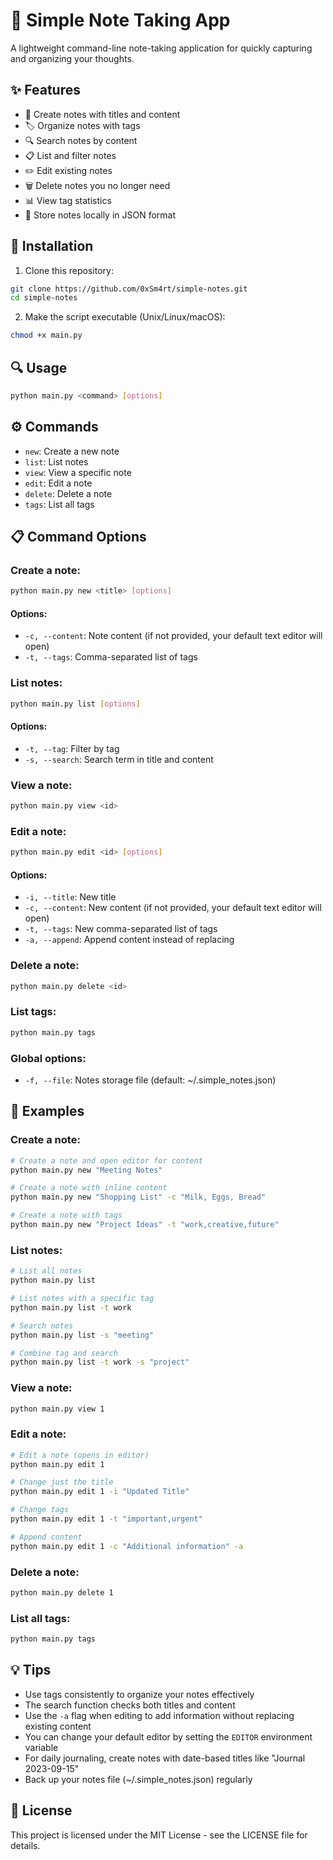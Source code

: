 # 📝 Simple Note Taking App

A lightweight command-line note-taking application for quickly capturing and organizing your thoughts.

## ✨ Features

- 📝 Create notes with titles and content
- 🏷️ Organize notes with tags
- 🔍 Search notes by content
- 📋 List and filter notes
- ✏️ Edit existing notes
- 🗑️ Delete notes you no longer need
- 📊 View tag statistics
- 📁 Store notes locally in JSON format

## 🚀 Installation

1. Clone this repository:
```bash
git clone https://github.com/0xSm4rt/simple-notes.git
cd simple-notes
```

2. Make the script executable (Unix/Linux/macOS):
```bash
chmod +x main.py
```

## 🔍 Usage

```bash
python main.py <command> [options]
```

## ⚙️ Commands

- `new`: Create a new note
- `list`: List notes
- `view`: View a specific note
- `edit`: Edit a note
- `delete`: Delete a note
- `tags`: List all tags

## 📋 Command Options

### Create a note:
```bash
python main.py new <title> [options]
```

#### Options:

- `-c, --content`: Note content (if not provided, your default text editor will open)
- `-t, --tags`: Comma-separated list of tags

### List notes:
```bash
python main.py list [options]
```

#### Options:

- `-t, --tag`: Filter by tag
- `-s, --search`: Search term in title and content

### View a note:
```bash
python main.py view <id>
```

### Edit a note:
```bash
python main.py edit <id> [options]
```

#### Options:

- `-i, --title`: New title
- `-c, --content`: New content (if not provided, your default text editor will open)
- `-t, --tags`: New comma-separated list of tags
- `-a, --append`: Append content instead of replacing

### Delete a note:
```bash
python main.py delete <id>
```

### List tags:
```bash
python main.py tags
```

### Global options:

- `-f, --file`: Notes storage file (default: ~/.simple_notes.json)

## 📝 Examples

### Create a note:
```bash
# Create a note and open editor for content
python main.py new "Meeting Notes"
```

```bash
# Create a note with inline content
python main.py new "Shopping List" -c "Milk, Eggs, Bread"
```

```bash
# Create a note with tags
python main.py new "Project Ideas" -t "work,creative,future"
```

### List notes:
```bash
# List all notes
python main.py list
```

```bash
# List notes with a specific tag
python main.py list -t work
```

```bash
# Search notes
python main.py list -s "meeting"
```

```bash
# Combine tag and search
python main.py list -t work -s "project"
```

### View a note:
```bash
python main.py view 1
```

### Edit a note:
```bash
# Edit a note (opens in editor)
python main.py edit 1
```

```bash
# Change just the title
python main.py edit 1 -i "Updated Title"
```

```bash
# Change tags
python main.py edit 1 -t "important,urgent"
```

```bash
# Append content
python main.py edit 1 -c "Additional information" -a
```

### Delete a note:
```bash
python main.py delete 1
```

### List all tags:
```bash
python main.py tags
```

## 💡 Tips

- Use tags consistently to organize your notes effectively
- The search function checks both titles and content
- Use the `-a` flag when editing to add information without replacing existing content
- You can change your default editor by setting the `EDITOR` environment variable
- For daily journaling, create notes with date-based titles like "Journal 2023-09-15"
- Back up your notes file (~/.simple_notes.json) regularly

## 📄 License

This project is licensed under the MIT License - see the LICENSE file for details.